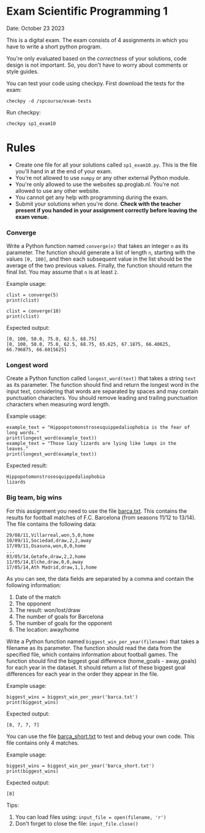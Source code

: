 # Exam Scientific Programming 1

Date: October 23 2023

This is a digital exam. The exam consists of 4 assignments in which you have to write a short python program.

You're only evaluated based on the _correctness_ of your solutions, code design is not important. So, you don't have to worry about comments or style guides.

You can test your code using checkpy. First download the tests for the exam:

    checkpy -d /spcourse/exam-tests

Run checkpy:

    checkpy sp1_exam10

# Rules

- Create one file for all your solutions called `sp1_exam10.py`. This is the file you'll hand in at the end of your exam.
- You're not allowed to use `numpy` or any other external Python module.
- You're only allowed to use the websites sp.proglab.nl. You're not allowed to use any other website.
- You cannot get any help with programming during the exam.
- Submit your solutions when you're done. **Check with the teacher present if you handed in your assignment correctly before leaving the exam venue.**


### Converge

Write a Python function named `converge(n)` that takes an integer `n` as its parameter. The function should generate a list of length `n`, starting with the values `[0, 100]`, and then each subsequent value in the list should be the average of the two previous values. Finally, the function should return the final list. You may assume that `n` is at least `2`.

Example usage:

    clist = converge(5)
    print(clist)
    
    clist = converge(10)
    print(clist)

Expected output:

    [0, 100, 50.0, 75.0, 62.5, 68.75]
    [0, 100, 50.0, 75.0, 62.5, 68.75, 65.625, 67.1875, 66.40625, 66.796875, 66.6015625]

### Longest word

Create a Python function called `longest_word(text)` that takes a string `text` as its parameter. The function should find and return the longest word in the input text, considering that words are separated by spaces and may contain punctuation characters. You should remove leading and trailing punctuation characters when measuring word length.

Example usage:

    example_text = "Hippopotomonstrosesquippedaliophobia is the fear of long words."
    print(longest_word(example_text))
    example_text = "Those lazy lizards are lying like lumps in the leaves."
    print(longest_word(example_text))

Expected result:

    Hippopotomonstrosesquippedaliophobia
    lizards


### Big team, big wins

For this assignment you need to use the file [barca.txt](barca.txt). This contains the results for football matches of F.C. Barcelona (from seasons 11/12 to 13/14). The file contains the following data:

    29/08/11,Villarreal,won,5,0,home
    10/09/11,Sociedad,draw,2,2,away
    17/09/11,Osasuna,won,8,0,home
    ...
    03/05/14,Getafe,draw,2,2,home
    11/05/14,Elche,draw,0,0,away
    17/05/14,Ath Madrid,draw,1,1,home

As you can see, the data fields are separated by a comma and contain the following information:

1. Date of the match
2. The opponent
3. The result: won/lost/draw
4. The number of goals for Barcelona
5. The number of goals for the opponent
6. The location: away/home

Write a Python function named `biggest_win_per_year(filename)` that takes a filename as its parameter. The function should read the data from the specified file, which contains information about football games. The function should find the biggest goal difference (home_goals - away_goals) for each year in the dataset. It should return a list of these biggest goal differences for each year in the order they appear in the file.

Example usage:

    biggest_wins = biggest_win_per_year('barca.txt')
    print(biggest_wins)

Expected output:

    [8, 7, 7, 7]

You can use the file [barca_short.txt](barca_short.txt) to test and debug your own code. This file contains only 4 matches.

Example usage:

    biggest_wins = biggest_win_per_year('barca_short.txt')
    print(biggest_wins)

Expected output:

    [8]

Tips:

1. You can load files using: `input_file = open(filename, 'r')`
2. Don't forget to close the file: `input_file.close()`

